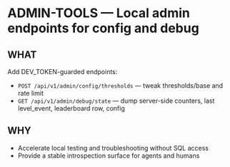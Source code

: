 # ADMIN-TOOLS — Local admin endpoints for config and debug

## WHAT
Add DEV_TOKEN-guarded endpoints:
- `POST /api/v1/admin/config/thresholds` — tweak thresholds/base and rate limit
- `GET /api/v1/admin/debug/state` — dump server-side counters, last level_event, leaderboard row, config

## WHY
- Accelerate local testing and troubleshooting without SQL access
- Provide a stable introspection surface for agents and humans
